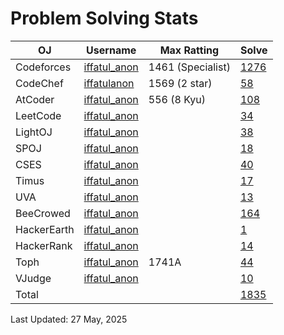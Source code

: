 # Problem Solving Stats

| OJ | Username | Max Ratting | Solve |
| -- | -------- | ----------- | ----- |
| Codeforces | [iffatul_anon](https://codeforces.com/profile/iffatul_anon)| 1461  (Specialist) | [1276](https://github.com/iffatul-anon/Online-Judge-Problem-Solve/tree/main/CodeForces) |
| CodeChef | [iffatulanon](https://www.codechef.com/users/iffatulanon) | 1569 (2 star) | [58](https://github.com/iffatul-anon/Online-Judge-Problem-Solve/tree/main/CodeChef) |
| AtCoder | [iffatul_anon](https://atcoder.jp/users/iffatul_anon) | 556 (8 Kyu) | [108](https://github.com/iffatul-anon/Online-Judge-Problem-Solve/tree/main/AtCoder) |
| LeetCode | [iffatul_anon](https://leetcode.com/iffatul_anon/) |  | [34](https://github.com/iffatul-anon/Online-Judge-Problem-Solve/tree/main/LeetCode) |
| LightOJ | [iffatul_anon](https://lightoj.com/user/iffatul_anon) |  | [38](https://github.com/iffatul-anon/Online-Judge-Problem-Solve/tree/main/LightOJ) |
| SPOJ | [iffatul_anon](https://www.spoj.com/myaccount/) |  | [18](https://github.com/iffatul-anon/Online-Judge-Problem-Solve/tree/main/SPOJ) |  
| CSES | [iffatul_anon](https://cses.fi/user/193069) |  | [40](https://github.com/iffatul-anon/Online-Judge-Problem-Solve/tree/main/CSES) |  
| Timus | [iffatul_anon](https://acm.timus.ru/author.aspx?id=341829) |  | [17](https://github.com/iffatul-anon/Online-Judge-Problem-Solve/tree/main/Timus) |
| UVA | [iffatul_anon](https://onlinejudge.org/index.php?option=com_comprofiler&Itemid=3) |  | [13](https://github.com/iffatul-anon/Online-Judge-Problem-Solve/tree/main/UVa) |
| BeeCrowed | [iffatul_anon](https://www.beecrowd.com.br/judge/en/profile/639169) |  | [164](https://github.com/iffatul-anon/Online-Judge-Problem-Solve/tree/main/BeeCrowd) | 
| HackerEarth | [iffatul_anon](https://www.hackerearth.com/@iffatul_anon) |  | [1](https://github.com/iffatul-anon/Online-Judge-Problem-Solve/tree/main/HackerEarth) |
| HackerRank | [iffatul_anon](https://www.hackerrank.com/iffatul_anon?hr_r=1) |  | [14](https://github.com/iffatul-anon/Online-Judge-Problem-Solve/tree/main/HackerRank) |
| Toph | [iffatul_anon](https://toph.co/u/iffatul_anon) | 1741A | [44](https://github.com/iffatul-anon/Online-Judge-Problem-Solve/tree/main/Toph) |
| VJudge | [iffatul_anon](https://vjudge.net/user/iffatul_anon) |  | [10](https://github.com/iffatul-anon/Online-Judge-Problem-Solve/tree/main/VJudge) |
| Total |  |  | [1835](https://github.com/iffatul-anon/Online-Judge-Problem-Solve) |

Last Updated: 27 May, 2025

